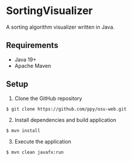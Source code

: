 # SortingVisualizer

A sorting algorithm visualizer written in Java.

## Requirements

- Java 19+
- Apache Maven

## Setup

1. Clone the GitHub repository

```
$ git clone https://github.com/ppy/osu-web.git
```

2. Install dependencies and build application

```
$ mvn install
```

3. Execute the application

```
$ mvn clean javafx:run
```
